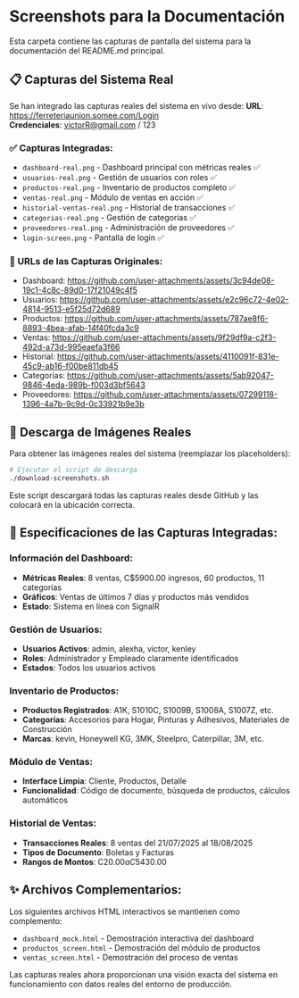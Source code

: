 # Screenshots para la Documentación

Esta carpeta contiene las capturas de pantalla del sistema para la documentación del README.md principal.

## 📋 Capturas del Sistema Real

Se han integrado las capturas reales del sistema en vivo desde:
**URL**: https://ferreteriaunion.somee.com/Login  
**Credenciales**: victorR@gmail.com / 123

### ✅ Capturas Integradas:
- `dashboard-real.png` - Dashboard principal con métricas reales ✅
- `usuarios-real.png` - Gestión de usuarios con roles ✅
- `productos-real.png` - Inventario de productos completo ✅
- `ventas-real.png` - Módulo de ventas en acción ✅
- `historial-ventas-real.png` - Historial de transacciones ✅
- `categorias-real.png` - Gestión de categorías ✅
- `proveedores-real.png` - Administración de proveedores ✅
- `login-screen.png` - Pantalla de login ✅

### 📝 URLs de las Capturas Originales:
- Dashboard: https://github.com/user-attachments/assets/3c94de08-19c1-4c8c-89d0-17f21049c4f5
- Usuarios: https://github.com/user-attachments/assets/e2c96c72-4e02-4814-9513-e5f25d72d689
- Productos: https://github.com/user-attachments/assets/787ae8f6-8893-4bea-afab-14f40fcda3c9
- Ventas: https://github.com/user-attachments/assets/9f29df9a-c2f3-492d-a73d-995eaefa3f66
- Historial: https://github.com/user-attachments/assets/4110091f-831e-45c9-ab16-f00be811db45
- Categorías: https://github.com/user-attachments/assets/5ab92047-9846-4eda-989b-f003d3bf5643
- Proveedores: https://github.com/user-attachments/assets/07299118-1396-4a7b-9c9d-0c33921b9e3b

## 🔄 Descarga de Imágenes Reales

Para obtener las imágenes reales del sistema (reemplazar los placeholders):

```bash
# Ejecutar el script de descarga
./download-screenshots.sh
```

Este script descargará todas las capturas reales desde GitHub y las colocará en la ubicación correcta.

## 📐 Especificaciones de las Capturas Integradas:

### Información del Dashboard:
- **Métricas Reales**: 8 ventas, C$5900.00 ingresos, 60 productos, 11 categorías
- **Gráficos**: Ventas de últimos 7 días y productos más vendidos
- **Estado**: Sistema en línea con SignalR

### Gestión de Usuarios:
- **Usuarios Activos**: admin, alexha, victor, kenley
- **Roles**: Administrador y Empleado claramente identificados
- **Estados**: Todos los usuarios activos

### Inventario de Productos:
- **Productos Registrados**: A1K, S1010C, S1009B, S1008A, S1007Z, etc.
- **Categorías**: Accesorios para Hogar, Pinturas y Adhesivos, Materiales de Construcción
- **Marcas**: kevin, Honeywell KG, 3MK, Steelpro, Caterpillar, 3M, etc.

### Módulo de Ventas:
- **Interface Limpia**: Cliente, Productos, Detalle
- **Funcionalidad**: Código de documento, búsqueda de productos, cálculos automáticos

### Historial de Ventas:
- **Transacciones Reales**: 8 ventas del 21/07/2025 al 18/08/2025
- **Tipos de Documento**: Boletas y Facturas
- **Rangos de Montos**: C$20.00 a C$5430.00

## ✨ Archivos Complementarios:

Los siguientes archivos HTML interactivos se mantienen como complemento:
- `dashboard_mock.html` - Demostración interactiva del dashboard
- `productos_screen.html` - Demostración del módulo de productos
- `ventas_screen.html` - Demostración del proceso de ventas

Las capturas reales ahora proporcionan una visión exacta del sistema en funcionamiento con datos reales del entorno de producción.